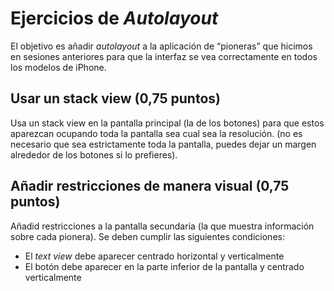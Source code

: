 # Ejercicios de *Autolayout*

El objetivo es añadir *autolayout* a la aplicación de “pioneras” que hicimos en sesiones anteriores para que la interfaz se vea correctamente en todos los modelos de iPhone.

## Usar un stack view (0,75 puntos)

Usa un stack view en la pantalla principal (la de los botones) para que estos aparezcan ocupando toda la pantalla sea cual sea la resolución. (no es necesario que sea estrictamente toda la pantalla, puedes dejar un margen alrededor de los botones si lo prefieres).

## Añadir restricciones de manera visual (0,75 puntos)

Añadid restricciones a la pantalla secundaria (la que muestra información sobre cada pionera). Se deben cumplir las siguientes condiciones:

- El *text view* debe aparecer centrado horizontal y verticalmente
- El botón debe aparecer en la parte inferior de la pantalla y centrado verticalmente

